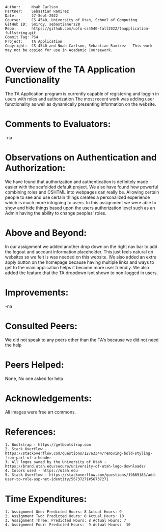 ﻿```
Author:     Noah Carlson
Partner:    Sebastian Ramirez
Date:       27-Sept-2022
Course:     CS 4540, University of Utah, School of Computing
GitHub ID:  Smirqy, sebastianerz28
Repo:       https://github.com/uofu-cs4540-fall2022/taapplication-fullstring.git
Commit Tag: PS4
Project:    TA Application
Copyright:  CS 4540 and Noah Carlson, Sebastian Ramirez - This work may not be copied for use in Academic Coursework.
```
# Overview of the TA Application Functionality 

The TA Application program is currently capable of registering and loggin in users with roles and authorization The most recent work was adding user functionality as well as dynamically presenting information
on the website.

# Comments to Evaluators:

-na

# Observations on Authentication and Authorization:

We have found that authorization and authentication is definitely made easier with the scafolded default project. We also have found how powerful combining roles and CSHTML into webpages can really be. Allowing certain
people to see and use certain things creates a personalized experience which is much more intriguing to users. In this assignment we were able to show and hide things based upon the users authorization level such as an
Admin having the ability to change peoples' roles.

# Above and Beyond:

In our assignment we added another drop down on the right nav bar to add the logout and account information placeholder. This just feels natural on websites so we felt is was needed on this website. We
also added an extra apply button on the homepage because having multiple links and ways to get to the main application helps it become more user friendly. We also added the feature that the TA dropdown isnt 
shown to non-logged in users.

# Improvements:

-na

# Consulted Peers:

We did not speak to any peers other than the TA's because we did not need the help

# Peers Helped:

None, No one asked for help

# Acknowledgements:

All images were free art commons.

# References:

    1. Bootstrap - https://getbootstrap.com
    2. Stack Overflow - https://stackoverflow.com/questions/12763344/removing-bold-styling-from-part-of-a-header
    3. All logos owned by the University of Utah - https://brand.utah.edu/secure/university-of-utah-logo-downloads/
    4. Colors used - https://utah.edu
    5. Stack Overflow - https://stackoverflow.com/questions/19689183/add-user-to-role-asp-net-identity/56737271#56737271

# Time Expenditures:

    1. Assignment One: Predicted Hours: 8 Actual Hours: 9
    2. Assignment Two: Predicted Hours: 8 Actual Hours: 10
    3. Assignment Three: Predicted Hours: 8 Actual Hours: 7
    4. Assignment Four: Predicted Hours:  9 Actual Hours:  10 
